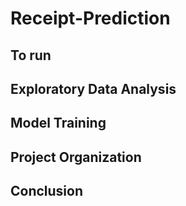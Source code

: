 # Receipt-Prediction

## To run

## Exploratory Data Analysis

## Model Training

## Project Organization

## Conclusion